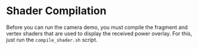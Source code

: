 # Shader Compilation

Before you can run the camera demo, you must compile the fragment and vertex shaders that are used to display the received power overlay.
For this, just run the `compile_shader.sh` script.